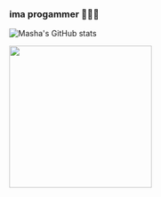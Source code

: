 ### ima progammer 💙💜💖

![Masha's GitHub stats](https://github-readme-stats.vercel.app/api?username=mashacore&show_icons=true&theme=tokyonight)

<img src="https://media.discordapp.net/attachments/706186438080987168/1025908220583223296/blahaj.gif" width="256" />
